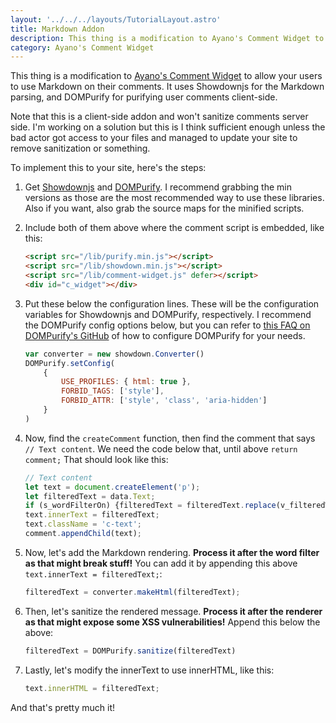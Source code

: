 ```yaml
---
layout: '../../../layouts/TutorialLayout.astro'
title: Markdown Addon
description: This thing is a modification to Ayano's Comment Widget to allow your users to use Markdown on their comments.
category: Ayano's Comment Widget
---
```


This thing is a modification to
[Ayano's Comment Widget](https://virtualobserver.moe/ayano/comment-widget)
to allow your users to use Markdown on their comments. It uses Showdownjs for the Markdown
parsing, and DOMPurify for purifying user comments client-side.

Note that this is a client-side addon and won't sanitize comments server side. I'm working on a solution but this is I think sufficient enough unless the bad actor got access to your files and managed to update your site to remove sanitization or something.

To implement this to your site, here's the steps:

1.  Get [Showdownjs](https://showdownjs.com/) and [DOMPurify](https://github.com/cure53/DOMPurify). I recommend grabbing the min versions
    as those are the most recommended way to use these libraries. Also if you want, also grab the source maps for the minified scripts.
2.  Include both of them above where the comment script is embedded, like this:

    ```html title="comments.html"
    <script src="/lib/purify.min.js"></script>
    <script src="/lib/showdown.min.js"></script>
    <script src="/lib/comment-widget.js" defer></script>
    <div id="c_widget"></div>
    ```
3.  Put these below the configuration lines. These will be the configuration
    variables for Showdownjs and DOMPurify, respectively. I recommend the DOMPurify
    config options below, but you can refer to [this FAQ on DOMPurify's GitHub](https://github.com/cure53/DOMPurify#can-i-configure-dompurify)
    of how to configure DOMPurify for your needs.

    ```javascript title="comment-widget.js"
    var converter = new showdown.Converter()
    DOMPurify.setConfig(
        {
            USE_PROFILES: { html: true },
            FORBID_TAGS: ['style'],
            FORBID_ATTR: ['style', 'class', 'aria-hidden']
        }
    )
    ```
4.  Now, find the `createComment` function, then find the comment that says `// Text content`.
    We need the code below that, until above `return comment;` That should look like this:

    ```javascript title="comment-widget.js"
    // Text content
    let text = document.createElement('p');
    let filteredText = data.Text;
    if (s_wordFilterOn) {filteredText = filteredText.replace(v_filteredWords, s_filterReplacement)}
    text.innerText = filteredText;
    text.className = 'c-text';
    comment.appendChild(text);
    ```
5.  Now, let's add the Markdown rendering. **Process it after the word filter as that might break stuff!**
    You can add it by appending this above `text.innerText = filteredText;`:

    ```javascript title="comment-widget.js"
    filteredText = converter.makeHtml(filteredText);
    ```
6.  Then, let's sanitize the rendered message. **Process it after the renderer as that might expose some XSS vulnerabilities!**
    Append this below the above:

    ```javascript title="comment-widget.js"
    filteredText = DOMPurify.sanitize(filteredText)
    ```
7.  Lastly, let's modify the innerText to use innerHTML, like this:

    ```javascript title="comment-widget.js"
    text.innerHTML = filteredText;
    ```

And that's pretty much it!